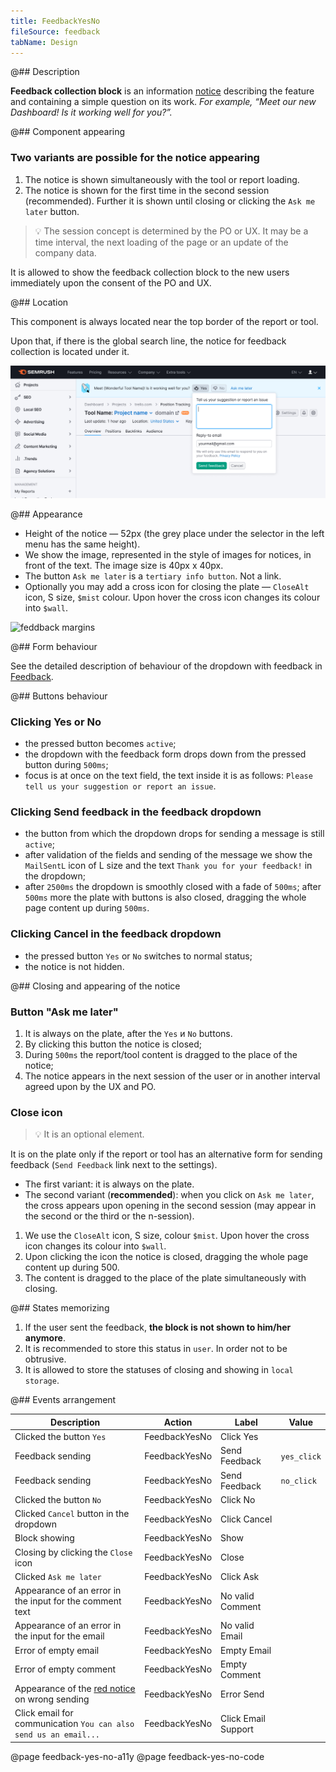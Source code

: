 ```yaml
---
title: FeedbackYesNo
fileSource: feedback
tabName: Design
---
```


@## Description

**Feedback collection block** is an information [notice](/components/notice/) describing the feature and containing a simple question on its work. _For example, “Meet our new Dashboard! Is it working well for you?”._

@## Component appearing

### Two variants are possible for the notice appearing

1. The notice is shown simultaneously with the tool or report loading.
2. The notice is shown for the first time in the second session (recommended). Further it is shown until closing or clicking the `Ask me later` button.

> 💡 The session concept is determined by the PO or UX. It may be a time interval, the next loading of the page or an update of the company data.

It is allowed to show the feedback collection block to the new users immediately upon the consent of the PO and UX.

@## Location

This component is always located near the top border of the report or tool.

Upon that, if there is the global search line, the notice for feedback collection is located under it.

![feddback notice location](static/send-feedback-notice.png)

@## Appearance

- Height of the notice — 52px (the grey place under the selector in the left menu has the same height).
- We show the image, represented in the style of images for notices, in front of the text. The image size is 40px х 40px.
- The button `Ask me later` is a `tertiary info button`. Not a link.
- Optionally you may add a cross icon for closing the plate — `CloseAlt` icon, S size, `$mist` colour. Upon hover the cross icon changes its colour into `$wall`.

![feddback margins](static/feedbackYesNo_sizes.png)

@## Form behaviour

See the detailed description of behaviour of the dropdown with feedback in [Feedback](/components/feedback/).

@## Buttons behaviour

### Clicking Yes or No

- the pressed button becomes `active`;
- the dropdown with the feedback form drops down from the pressed button during `500ms`;
- focus is at once on the text field, the text inside it is as follows: `Please tell us your suggestion or report an issue`.

### Clicking Send feedback in the feedback dropdown

- the button from which the dropdown drops for sending a message is still `active`;
- after validation of the fields and sending of the message we show the `MailSentL` icon of L size and the text `Thank you for your feedback!` in the dropdown;
- after `2500ms` the dropdown is smoothly closed with a fade of `500ms`; after `500ms` more the plate with buttons is also closed, dragging the whole page content up during `500ms`.

### Clicking Cancel in the feedback dropdown

- the pressed button `Yes` or `No` switches to normal status;
- the notice is not hidden.

@## Closing and appearing of the notice

### Button "Ask me later"

1. It is always on the plate, after the `Yes` и `No` buttons.
2. By clicking this button the notice is closed;
3. During `500ms` the report/tool content is dragged to the place of the notice;
4. The notice appears in the next session of the user or in another interval agreed upon by the UX and PO.

### Close icon

> 💡 It is an optional element.

It is on the plate only if the report or tool has an alternative form for sending feedback (`Send Feedback` link next to the settings).

- The first variant: it is always on the plate.
- The second variant (**recommended**): when you click on `Ask me later`, the cross appears upon opening in the second session (may appear in the second or the third or the n-session).

1. We use the `CloseAlt` icon, S size, colour `$mist`. Upon hover the cross icon changes its colour into `$wall`.
2. Upon clicking the icon the notice is closed, dragging the whole page content up during 500.
3. The content is dragged to the place of the plate simultaneously with closing.

@## States memorizing

1. If the user sent the feedback, **the block is not shown to him/her anymore**.
2. It is recommended to store this status in `user`. In order not to be obtrusive.
3. It is allowed to store the statuses of closing and showing in `local storage`.

@## Events arrangement

| Description                                                         | Action        | Label               | Value       |
| ------------------------------------------------------------------- | ------------- | ------------------- | ----------- |
| Clicked the button `Yes`                                            | FeedbackYesNo | Click Yes           |             |
| Feedback sending                                                    | FeedbackYesNo | Send Feedback       | `yes_click` |
| Feedback sending                                                    | FeedbackYesNo | Send Feedback       | `no_click`  |
| Clicked the button `No`                                             | FeedbackYesNo | Click No            |             |
| Clicked `Сancel` button in the dropdown                             | FeedbackYesNo | Click Cancel        |             |
| Block showing                                                       | FeedbackYesNo | Show                |             |
| Closing by clicking the `Close` icon                                | FeedbackYesNo | Close               |             |
| Clicked `Ask me later`                                              | FeedbackYesNo | Click Ask           |             |
| Appearance of an error in the input for the comment text            | FeedbackYesNo | No valid Comment    |             |
| Appearance of an error in the input for the email                   | FeedbackYesNo | No valid Email      |             |
| Error of empty email                                                | FeedbackYesNo | Empty Email         |             |
| Error of empty comment                                              | FeedbackYesNo | Empty Comment       |             |
| Appearance of the [red notice](components/notice/) on wrong sending | FeedbackYesNo | Error Send          |             |
| Click email for communication `You can also send us an email...`    | FeedbackYesNo | Click Email Support |             |

@page feedback-yes-no-a11y
@page feedback-yes-no-code
